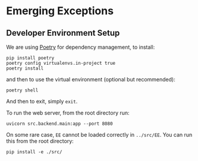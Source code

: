 # Emerging Exceptions

## Developer Environment Setup

We are using [Poetry](https://python-poetry.org/) for dependency management, to install:
```shell
pip install poetry
poetry config virtualenvs.in-project true
poetry install
```

and then to use the virtual environment (optional but recommended):
```shell
poetry shell
```
And then to exit, simply `exit`.

To run the web server, from the root directory run:
```shell
uvicorn src.backend.main:app --port 8080
```

On some rare case, `EE` cannot be loaded correctly in `../src/EE`.
You can run this from the root directory:

```shell
pip install -e ./src/
```

